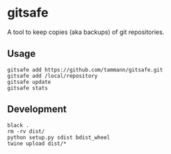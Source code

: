 # gitsafe

A tool to keep copies (aka backups) of git repositories.

## Usage
```shell
gitsafe add https://github.com/tammann/gitsafe.git
gitsafe add /local/repository
gitsafe update
gitsafe stats
```

## Development
```shell
black .
rm -rv dist/
python setup.py sdist bdist_wheel
twine upload dist/*
```

